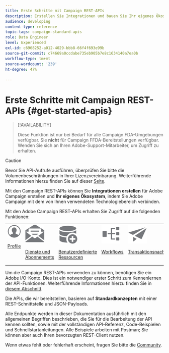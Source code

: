 ```yaml
---
title: Erste Schritte mit Campaign REST-APIs
description: Erstellen Sie Integrationen und bauen Sie Ihr eigenes Ökosystem, indem Sie Campaign mit einer Reihe von Technologien verbinden.
audience: developing
content-type: reference
topic-tags: campaign-standard-apis
role: Data Engineer
level: Experienced
exl-id: c6968252-a012-4029-bbb8-66f4f693e99b
source-git-commit: c74669a0ccdabe735eb905b7e8c1634140a7ea0b
workflow-type: tm+mt
source-wordcount: '239'
ht-degree: 47%

---
```


# Erste Schritte mit Campaign REST-APIs {#get-started-apis}

>[!AVAILABILITY]
>
>Diese Funktion ist nur bei Bedarf für alle Campaign FDA-Umgebungen verfügbar. Sie **nicht** für Campaign FFDA-Bereitstellungen verfügbar. Wenden Sie sich an Ihren Adobe-Support-Mitarbeiter, um Zugriff zu erhalten.

>[!CAUTION]
>
>Bevor Sie API-Aufrufe ausführen, überprüfen Sie bitte die Volumenbeschränkungen in Ihrer Lizenzvereinbarung. Weiterführende Informationen hierzu finden Sie auf dieser [Seite](https://helpx.adobe.com/de/legal/product-descriptions/campaign-standard.html#ITInfrastructureResourcesbyActiveProfilesTiers).

Mit den Campaign REST-APIs können Sie **Integrationen erstellen** für Adobe Campaign erstellen und **Ihr eigenes Ökosystem**, indem Sie Adobe Campaign mit dem von Ihnen verwendeten Technologiebereich verbinden.

Mit den Adobe Campaign REST-APIs erhalten Sie Zugriff auf die folgenden Funktionen:

<table><tr>
 <td valign="top"><a href="retrieving-profiles.md"><img width="60px" alt="Bedingungen" src="assets/icon_profile.svg"/></a><p><a href="retrieving-profiles.md">Profile</a></p></td>
<td valign="top"><a href="creating-a-service.md"><img width="60px" alt="Bedingungen" src="assets/icon_services.svg"/></a><p><a href="creating-a-service.md">Dienste und Abonnements</a></p></td>
<td valign="top"><a href="interacting-with-custom-resources.md"><img width="60px" alt="Bedingungen" src="assets/icon_customresources.svg"/></a><p><a href="interacting-with-custom-resources.md">Benutzerdefinierte Ressourcen</a></p></td>
<td valign="top"><a href="controlling-a-workflow.md"><img width="60px" alt="Bedingungen" src="assets/icon_workflows.svg"/></a><p><a href="controlling-a-workflow.md">Workflows</a></p></td>
<td valign="top"><a href="managing-transactional-messages.md"><img width="60px" alt="Bedingungen" src="assets/icon_transactionalmessage.svg"/></a><p><a href="managing-transactional-messages.md">Transaktionsnachrichten</a></p></td>
</tr></table>

Um die Campaign REST-APIs verwenden zu können, benötigen Sie ein Adobe I/O-Konto. Dies ist ein notwendiger erster Schritt zum Kennenlernen der API-Funktionen.
Weiterführende Informationen hierzu finden Sie in [diesem Abschnitt](setting-up-api-access.md).

Die APIs, die wir bereitstellen, basieren auf **Standardkonzepten** mit einer REST-Schnittstelle und JSON-Payloads.

Alle Endpunkte werden in dieser Dokumentation ausführlich mit den allgemeinen Begriffen beschrieben, die Sie für die Bearbeitung der API kennen sollten, sowie mit der vollständigen API-Referenz, Code-Beispielen und Schnellstartanleitungen. Alle Beispiele arbeiten mit Postman; Sie können aber auch Ihren bevorzugten REST-Client nutzen.

Wenn etwas fehlt oder fehlerhaft erscheint, fragen Sie bitte die [Community](https://experienceleaguecommunities.adobe.com/t5/adobe-campaign-standard/ct-p/adobe-campaign-standard-community).
